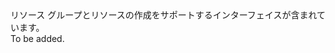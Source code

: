 <Namespace Name="Microsoft.Azure.Management.ResourceManager.Fluent.Core.IndependentChild.Definition">
  <Docs>
    <summary>リソース グループとリソースの作成をサポートするインターフェイスが含まれています。</summary> 
    <remarks>To be added.</remarks>
  </Docs>
</Namespace>
